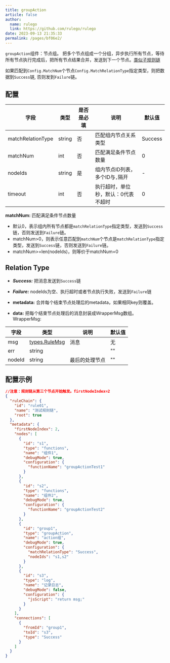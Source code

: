 ```yaml
---
title: groupAction
article: false
author: 
  name: rulego
  link: https://github.com/rulego/rulego
date: 2023-09-13 21:35:33
permalink: /pages/bf06e2/
---
```


`groupAction`组件：节点组。 把多个节点组成一个分组，异步执行所有节点，等待所有节点执行完成后，把所有节点结果合并，发送到下一个节点。[类似子规则链](/pages/e27cec/)

如果匹配到`Config.MatchNum`个节点`Config.MatchRelationType`指定类型，则把数据到`Success`链, 否则发到`Failure`链。

## 配置

| 字段                | 类型     | 是否是必填 | 说明                  | 默认值     |
|-------------------|--------|-------|---------------------|---------|
| matchRelationType | string | 否     | 匹配组内节点关系类型          | Success |
| matchNum          | int    | 否     | 匹配满足条件节点数量          | 0       |
| nodeIds           | string | 是     | 组内节点ID列表，多个ID与`,`隔开 | -       |
| timeout           | int    | 否     | 执行超时，单位秒，默认：0代表不超时  | 0       |

**matchNum:** 匹配满足条件节点数量
- 默认0，表示组内所有节点都是`matchRelationType`指定类型，发送到`Success`链，否则发送到`Failure`链。
- matchNum>0，则表示任意匹配到`matchNum`个节点是`matchRelationType`指定类型，发送到`Success`链，否则发送到`Failure`链。
- matchNum>=len(nodeIds)，则等价于matchNum=0

## Relation Type

- ***Success:*** 把消息发送到`Success`链
- ***Failure:*** nodeIds为空、执行超时或者节点执行失败，发送到`Failure`链

- **metadata:** 合并每个结束节点处理后的metadata，如果相同key则覆盖。
- **data:** 把每个结束节点处理后的消息封装成WrapperMsg数组。
  WrapperMsg:

| 字段     | 类型                              | 说明      | 默认值 |
|--------|---------------------------------|---------|-----|
| msg    | [types.RuleMsg](/pages/8ee82f/) | 消息      | 无   |
| err    | string                          |         | ""  |
| nodeId | string                          | 最后的处理节点 | ""  |

## 配置示例

```json
//注意：规则链从第三个节点开始触发。firstNodeIndex=2
{
  "ruleChain": {
    "id": "rule01",
    "name": "测试规则链",
    "root": true
  },
  "metadata": {
    "firstNodeIndex": 2,
    "nodes": [
      {
        "id": "s1",
        "type": "functions",
        "name": "组件1",
        "debugMode": true,
        "configuration": {
          "functionName": "groupActionTest1"
        }
      },
      {
        "id": "s2",
        "type": "functions",
        "name": "组件2",
        "debugMode": true,
        "configuration": {
          "functionName": "groupActionTest2"
        }
      },
      {
        "id": "group1",
        "type": "groupAction",
        "name": "action组",
        "debugMode": true,
        "configuration": {
          "matchRelationType": "Success",
          "nodeIds": "s1,s2"
        }
      },
      {
        "id": "s3",
        "type": "log",
        "name": "记录日志",
        "debugMode": false,
        "configuration": {
          "jsScript": "return msg;"
        }
      }
    ],
    "connections": [
      {
        "fromId": "group1",
        "toId": "s3",
        "type": "Success"
      }
    ]
  }
}
```